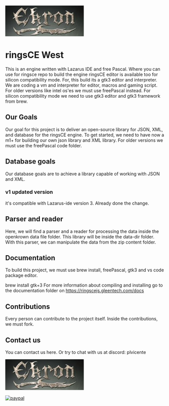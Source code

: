 ![Screenshot](ekron.png)

#  ringsCE West
This is an engine written with Lazarus IDE and free Pascal. Where you can use for ringsce repo to build the engine
ringsCE editor is available too for silicon compatibility mode. For, this build its a gtk3 editor and interpreter.
We are coding a vm and interpreter for editor, macros and gaming script. For older versions like intel os'es we must use freePascal instead.
For silicon compatibility mode we need to use gtk3 editor and gtk3 framework from brew.

## Our Goals
Our goal for this project is to deliver an open-source library for JSON, XML, and database for the ringsCE engine.
To get started, we need to have now a m1+ for building our own json library and XML library. For older versions we must use the freePascal code folder.

## Database goals

Our database goals are to achieve a library capable of working with JSON and XML.

### v1 updated version
it's compatible with Lazarus-ide version 3. Already done the change.

## Parser and reader
Here, we will find a parser and a reader for processing the data inside the openkrown data file folder. This library will be inside the data-dir folder. With this parser, we can manipulate the data from the zip content folder.

## Documentation
To build this project, we must use brew install, freePascal, gtk3 and vs code package editor.

brew install gtk+3
For more information about compiling and installing go to the documentation folder on https://ringscejs.gleentech.com/docs
## Contributions
Every person can contribute to the project itself. Inside the contributions, we must fork.

## Contact us
You can contact us here. Or try to chat with us at discord: plvicente

![Screenshot](ekron.png)

[![paypal](https://www.paypalobjects.com/en_US/i/btn/btn_donateCC_LG.gif)](pdvicente@gleentech.com)
